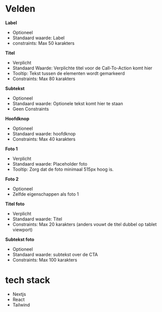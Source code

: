 # Velden

**Label**
- Optioneel
- Standaard waarde: Label
- constraints: Max 50 karakters

  
**Titel**
- Verplicht
- Standaard Waarde: Verplichte titel voor de <span>Call-To-Action</span> komt hier
- Tooltip: Tekst tussen de <span> elementen wordt gemarkeerd
- Constraints: Max 80 karakters


**Subtekst**
- Optioneel
- Standaard waarde: Optionele tekst komt hier te staan
- Geen Constraints


**Hoofdknop**
- Optioneel
- Standaard waarde: hoofdknop
- Constraints: Max 40 karakters


**Foto 1**
- Verplicht
- Standaard waarde: Placeholder foto
- Tooltip: Zorg dat de foto minimaal 515px hoog is.


**Foto 2**
- Optioneel
- Zelfde eigenschappen als foto 1


**Titel foto**
- Verplicht
- Standaard waarde: Titel
- Constraints: Max 20 karakters (anders vouwt de titel dubbel op tablet viewport)


**Subtekst foto**
- Optioneel
- Standaard waarde: subtekst over de CTA
- Constraints: Max 100 karakters


# tech stack
- Nextjs
- React
- Tailwind
